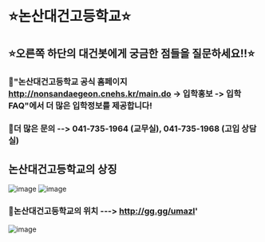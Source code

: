 # ⭐논산대건고등학교⭐
## ⭐오른쪽 하단의 대건봇에게 궁금한 점들을 질문하세요!!⭐
 
### 🌟"논산대건고등학교 공식 홈페이지 http://nonsandaegeon.cnehs.kr/main.do -> 입학홍보 -> 입학FAQ"에서 더 많은 입학정보를 제공합니다!
### 🌟더 많은 문의 --> 041-735-1964 (교무실), 041-735-1968 (고입 상담실)

## 논산대건고등학교의 상징
![image](https://user-images.githubusercontent.com/83765313/118446856-0cbb2480-b72b-11eb-8a9e-ba7cfc2aeaf9.png)
![image](https://user-images.githubusercontent.com/83765313/118445713-c4e7cd80-b729-11eb-8c8a-0f6ee2b7d0e0.png)

### 🌟논산대건고등학교의 위치 ---> http://gg.gg/umazl'
![image](https://user-images.githubusercontent.com/83765313/118446630-cebe0080-b72a-11eb-99a4-729f9b8e3b6e.png)


